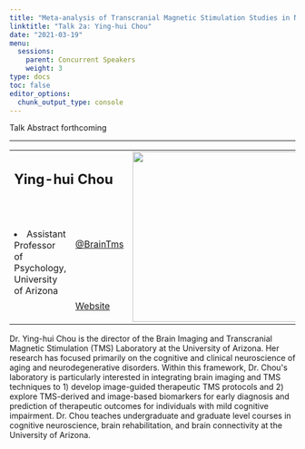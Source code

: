```yaml
---
title: "Meta-analysis of Transcranial Magnetic Stimulation Studies in Neurodegenerative Disorders"
linktitle: "Talk 2a: Ying-hui Chou"
date: "2021-03-19"
menu:
  sessions:
    parent: Concurrent Speakers
    weight: 3
type: docs
toc: false
editor_options:
  chunk_output_type: console
---
```


Talk Abstract forthcoming


<hr style="width: 100%; text-align: center; margin-left: 0;" />



<TABLE class="bio-table">
<TR>
<TD COLSPAN="2"><h2>Ying-hui Chou</h2></TD>
<TD ROWSPAN="4"><img style="float: left;" src="https://widstucson.org/media/wids-logo.png" width="300" /></TD>
</TR>
<TR>
<TD ROWSPAN="3"><li>Assistant Professor of Psychology, University of Arizona</li></TD>

<TD><i class="fab fa-twitter"></i> <a href="https://twitter.com/BrainTms" target="_blank" rel="noopener">@BrainTms</a>
</TD>
</TR>
<TR>
<TD><i class="fa fa-link"></i> <a href="https://yinghuichou.wixsite.com/tmslab" target="_blank" rel="noopener">Website</a>
</TD>
</TR>
</TABLE>

Dr. Ying-hui Chou is the director of the Brain Imaging and Transcranial Magnetic Stimulation (TMS) Laboratory at the University of Arizona. Her research has focused primarily on the cognitive and clinical neuroscience of aging and neurodegenerative disorders. Within this framework, Dr. Chou's laboratory is particularly interested in integrating brain imaging and TMS techniques to 1) develop image-guided therapeutic TMS protocols and 2) explore TMS-derived and image-based biomarkers for early diagnosis and prediction of therapeutic outcomes for individuals with mild cognitive impairment. Dr. Chou teaches undergraduate and graduate level courses in cognitive neuroscience, brain rehabilitation, and brain connectivity at the University of Arizona.